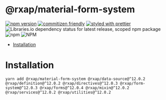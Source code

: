 @rxap/material-form-system
======

[![npm version](https://img.shields.io/npm/v/@rxap/material-form-system?style=flat-square)](https://www.npmjs.com/package/@rxap/material-form-system)
[![commitizen friendly](https://img.shields.io/badge/commitizen-friendly-brightgreen.svg?style=flat-square)](https://commitizen.github.io/cz-cli/)
[![styled with prettier](https://img.shields.io/badge/styled_with-prettier-ff69b4.svg?style=flat-square)](https://github.com/prettier/prettier)
![Libraries.io dependency status for latest release, scoped npm package](https://img.shields.io/librariesio/release/npm/@rxap/material-form-system)
![npm](https://img.shields.io/npm/dm/@rxap/material-form-system)
![NPM](https://img.shields.io/npm/l/@rxap/material-form-system)

> 

- [Installation](#installation)

# Installation

```
yarn add @rxap/material-form-system @rxap/data-source@^12.0.2 @rxap/definition@^12.0.2 @rxap/directives@^12.0.3 @rxap/form-system@^12.0.3 @rxap/forms@^12.0.4 @rxap/mixin@^12.0.2 @rxap/services@^12.0.2 @rxap/utilities@^12.0.2
```

